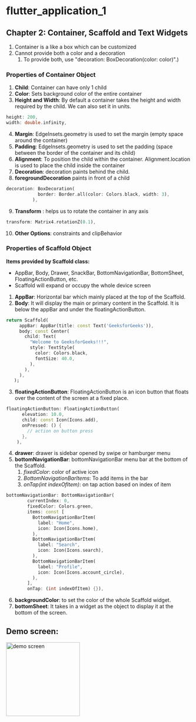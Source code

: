 # flutter_application_1

## Chapter 2: Container, Scaffold and Text Widgets

1. Container is a like a box which can be customized
2. Cannot provide both a color and a decoration
   1. To provide both, use "decoration: BoxDecoration(color: color)".)

### Properties of Container Object

1. **Child**: Container can have only 1 child
2. **Color**: Sets background color of the entire container
3. **Height and Width**: By default a container takes the height and width required by the child. We can also set it in units.

```dart
height: 200,
width: double.infinity,
```

4. **Margin**: EdgeInsets.geometry is used to set the margin (empty space around the container)
5. **Padding**: EdgeInsets.geometry is used to set the padding (space between the border of the container and its child)
6. **Alignment**: To position the child within the container. Alignment.location is used to place the child inside the container
7. **Decoration**: decoration paints behind the child.
8. **foregroundDecoration** paints in front of a child

```dart
decoration: BoxDecoration(
            border: Border.all(color: Colors.black, width: 3),
          ),
```

9. **Transform** : helps us to rotate the container in any axis

```dart
transform: Matrix4.rotationZ(0.1),
```

10. **Other Options**: constraints and clipBehavior

### Properties of Scaffold Object

**Items provided by Scaffold class:**

- AppBar, Body, Drawer, SnackBar, BottomNavigationBar, BottomSheet, FloatingActionButton, etc.
- Scaffold will expand or occupy the whole device screen

1.  **AppBar**: Horizontal bar which mainly placed at the top of the Scaffold.
2.  **Body**: It will display the main or primary content in the Scaffold. It is below the appBar and under the floatingActionButton.

```dart
return Scaffold(
     appBar: AppBar(title: const Text('GeeksforGeeks')),
     body: const Center(
       child: Text(
         "Welcome to GeeksforGeeks!!!",
         style: TextStyle(
           color: Colors.black,
           fontSize: 40.0,
         ),
       ),
     ),
   );
```

3. **floatingActionButton**: FloatingActionButton is an icon button that floats over the content of the screen at a fixed place.

```dart
floatingActionButton: FloatingActionButton(
      elevation: 10.0,
      child: const Icon(Icons.add),
      onPressed: () {
        // action on button press
      },
    ),
```

4. **drawer**: drawer is sidebar opened by swipe or hamburger menu
5. **bottomNavigationBar**: bottomNavigationBar menu bar at the bottom of the Scaffold.
   1. _fixedColor_: color of active icon
   2. _BottomNavigationBarItems_: To add items in the bar
   3. _onTap(int indexOfItem)_: on tap action based on index of item

```dart
bottomNavigationBar: BottomNavigationBar(
        currentIndex: 0,
        fixedColor: Colors.green,
        items: const [
          BottomNavigationBarItem(
            label: "Home",
            icon: Icon(Icons.home),
          ),
          BottomNavigationBarItem(
            label: "Search",
            icon: Icon(Icons.search),
          ),
          BottomNavigationBarItem(
            label: "Profile",
            icon: Icon(Icons.account_circle),
          ),
        ],
        onTap: (int indexOfItem) {}),
```

6. **backgroundColor**: to set the color of the whole Scaffold widget.
7. **bottomSheet**: It takes in a widget as the object to display it at the bottom of the screen.

## Demo screen:

<img src="https://res.cloudinary.com/dhamikauser/image/upload/v1659354525/flutter-tut-demo/sim-screen-2_shifsl.png" alt="demo screen" width="200" />
